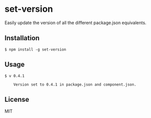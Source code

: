 
# set-version

  Easily update the version of all the different package.json equivalents.

## Installation

    $ npm install -g set-version

## Usage

    $ v 0.4.1
    
        Version set to 0.4.1 in package.json and component.json.

## License

  MIT